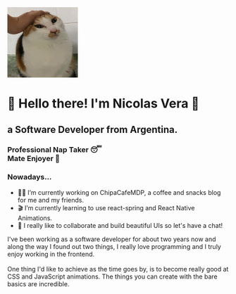 <img src="./splash.jpeg" height="160px" width="160px"/>

<h1>🐤 Hello there! I'm Nicolas Vera 🐤</h1>

<h2>a Software Developer from Argentina. </h2>
<h3>Professional Nap Taker 😴<br>Mate Enjoyer 🧉</h3>
<h3> Nowadays... </h3>

- 🏋️‍♀️ I’m currently working on ChipaCafeMDP, a coffee and snacks blog for me and my friends.
- 🎬 I’m currently learning to use react-spring and React Native Animations.
- 🥳 I really like to collaborate and build beautiful UIs so let's have a chat!

<p>I've been working as a software developer for about two years now and along the way I found out two things, I really love programming and I truly enjoy working in the frontend.
  <br><br> One thing I'd like to achieve as the time goes by, is to become really good at CSS and JavaScript animations. The things you can create with the bare basics are incredible.</p>

<!--
**queondatodotranqui/queondatodotranqui** is a ✨ _special_ ✨ repository because its `README.md` (this file) appears on your GitHub profile.



Here are some ideas to get you started:


- 🤔 I’m looking for help with ...
- 💬 Ask me about ...
- 📫 How to reach me: ...
- 😄 Pronouns: ...
- ⚡ Fun fact: ...
-->
